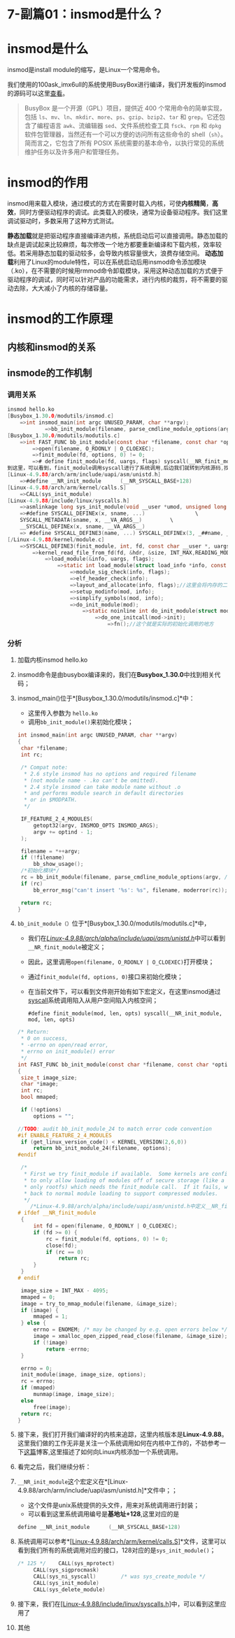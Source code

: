 # 7-副篇01：insmod是什么？

# insmod是什么

insmod是install module的缩写，是Linux一个常用命令。

我们使用的100ask_imx6ull的系统使用BusyBox进行编译，我们开发板的insmod的源码可以这里[查看](https://github.com/brgl/busybox/blob/master/modutils/insmod.c)。

> BusyBox 是一个开源（GPL）项目，提供近 400 个常用命令的简单实现，包括 `ls`、`mv`、`ln`、`mkdir`、`more`、`ps`、`gzip`、`bzip2`、`tar` 和 `grep`。它还包含了编程语言 `awk`、流编辑器 `sed`、文件系统检查工具 `fsck`、`rpm` 和 `dpkg` 软件包管理器，当然还有一个可以方便的访问所有这些命令的 shell（`sh`）。简而言之，它包含了所有 POSIX 系统需要的基本命令，以执行常见的系统维护任务以及许多用户和管理任务。

# insmod的作用

insmod用来载入模块，通过模式的方式在需要时载入内核，可使**内核精简**，**高效**，同时方便驱动程序的调试。此类载入的模块，通常为设备驱动程序。我们这里调试驱动时，多数采用了这种方式测试。

**静态加载**就是把驱动程序直接编译进内核，系统启动后可以直接调用。静态加载的缺点是调试起来比较麻烦，每次修改一个地方都要重新编译和下载内核，效率较低。若采用静态加载的驱动较多，会导致内核容量很大，浪费存储空间。
**动态加载**利用了Linux的module特性，可以在系统启动后用insmod命令添加模块（.ko），在不需要的时候用rmmod命令卸载模块，采用这种动态加载的方式便于驱动程序的调试，同时可以针对产品的功能需求，进行内核的裁剪，将不需要的驱动去除，大大减小了内核的存储容量。

# insmod的工作原理

## 内核和insmod的关系

## insmode的工作机制

### 调用关系

```c
insmod hello.ko
[Busybox_1.30.0/modutils/insmod.c]
	=>int insmod_main(int argc UNUSED_PARAM, char **argv);
        	=>bb_init_module(filename, parse_cmdline_module_options(argv, /*quote_spaces:*/ 0));
[Busybox_1.30.0/modutils/modutils.c]
	=>int FAST_FUNC bb_init_module(const char *filename, const char *options);
		=>open(filename, O_RDONLY | O_CLOEXEC);
		=>finit_module(fd, options, 0) != 0;
		=># define finit_module(fd, uargs, flags) syscall(__NR_finit_module, fd, uargs, flags)
到这里，可以看到，finit_module调用syscall进行了系统调用,后边我们就转到内核源码,找到__NR_finit_module对应的内核调用编号；
[Linux-4.9.88/arch/arm/include/uapi/asm/unistd.h]
	=>#define __NR_init_module		(__NR_SYSCALL_BASE+128)
[Linux-4.9.88/arch/arm/kernel/calls.S]
	=>CALL(sys_init_module)
[Linux-4.9.88/include/linux/syscalls.h]	
	=>asmlinkage long sys_init_module(void __user *umod, unsigned long len,const char __user *uargs);	
	=>#define SYSCALL_DEFINEx(x, sname, ...)				\
	SYSCALL_METADATA(sname, x, __VA_ARGS__)			\
	__SYSCALL_DEFINEx(x, sname, __VA_ARGS__)
	=> #define SYSCALL_DEFINE3(name, ...) SYSCALL_DEFINEx(3, _##name, __VA_ARGS__)
[/Linux-4.9.88/kernel/module.c]
	=>SYSCALL_DEFINE3(finit_module, int, fd, const char __user *, uargs, int, flags);
		=>kernel_read_file_from_fd(fd, &hdr, &size, INT_MAX,READING_MODULE);
			=>load_module(&info, uargs, flags);
				=>static int load_module(struct load_info *info, const char __user *uargs,int flags)
					=>module_sig_check(info, flags);
					=>elf_header_check(info);
					=>layout_and_allocate(info, flags);//这里会将内存的二进制代码格式化到module结构体并返回；
					=>setup_modinfo(mod, info);
					=>simplify_symbols(mod, info);
					=>do_init_module(mod);
						=>static noinline int do_init_module(struct module *mod)
							=>do_one_initcall(mod->init);
								=>fn();//这个就是实际的初始化调用的地方
```



### 分析

1. 加载内核insmod hello.ko

2. insmod命令是由busybox编译来的，我们在**Busybox_1.30.0**中找到相关代码；

3. insmod_main()位于*[Busybox_1.30.0/modutils/insmod.c]*中：

   - 这里传入参数为 `hello.ko`
   - 调用`bb_init_module()`来初始化模块；

   ```c
   int insmod_main(int argc UNUSED_PARAM, char **argv)
   {
   	char *filename;
   	int rc;
   
   	/* Compat note:
   	 * 2.6 style insmod has no options and required filename
   	 * (not module name - .ko can't be omitted).
   	 * 2.4 style insmod can take module name without .o
   	 * and performs module search in default directories
   	 * or in $MODPATH.
   	 */
   
   	IF_FEATURE_2_4_MODULES(
   		getopt32(argv, INSMOD_OPTS INSMOD_ARGS);
   		argv += optind - 1;
   	);
   
   	filename = *++argv;
   	if (!filename)
   		bb_show_usage();
   	/*初始化模块*/
   	rc = bb_init_module(filename, parse_cmdline_module_options(argv, /*quote_spaces:*/ 0));
   	if (rc)
   		bb_error_msg("can't insert '%s': %s", filename, moderror(rc));
   
   	return rc;
   }
   ```

   

4. `bb_init_module（）`位于*[Busybox_1.30.0/modutils/modutils.c]*中，

   - 我们在[*Linux-4.9.88/arch/alpha/include/uapi/asm/unistd.h*](https://elixir.bootlin.com/linux/v4.9.88/source/include/uapi/asm-generic/unistd.h)中可以看到`__NR_finit_module`被定义；

   - 因此，这里调用`open(filename, O_RDONLY | O_CLOEXEC)`打开模块；

   - 通过`finit_module(fd, options, 0)`接口来初始化模块；

   - 在当前文件下，可以看到文件刚开始有如下宏定义，在这里insmod通过[syscall](http://gityuan.com/2016/05/21/syscall/)系统调用陷入从用户空间陷入内核空间；

     ```
     #define finit_module(mod, len, opts) syscall(__NR_init_module, mod, len, opts)
     ```

   ```c
   /* Return:
    * 0 on success,
    * -errno on open/read error,
    * errno on init_module() error
    */
   int FAST_FUNC bb_init_module(const char *filename, const char *options)
   {
   	size_t image_size;
   	char *image;
   	int rc;
   	bool mmaped;
   
   	if (!options)
   		options = "";
   
   //TODO: audit bb_init_module_24 to match error code convention
   #if ENABLE_FEATURE_2_4_MODULES
   	if (get_linux_version_code() < KERNEL_VERSION(2,6,0))
   		return bb_init_module_24(filename, options);
   #endif
   
   	/*
   	 * First we try finit_module if available.  Some kernels are configured
   	 * to only allow loading of modules off of secure storage (like a read-
   	 * only rootfs) which needs the finit_module call.  If it fails, we fall
   	 * back to normal module loading to support compressed modules.
   	 */
       /*Linux-4.9.88/arch/alpha/include/uapi/asm/unistd.h中定义__NR_finit_module*/
   # ifdef __NR_finit_module
   	{
   		int fd = open(filename, O_RDONLY | O_CLOEXEC);
   		if (fd >= 0) {
   			rc = finit_module(fd, options, 0) != 0;
   			close(fd);
   			if (rc == 0)
   				return rc;
   		}
   	}
   # endif
   
   	image_size = INT_MAX - 4095;
   	mmaped = 0;
   	image = try_to_mmap_module(filename, &image_size);
   	if (image) {
   		mmaped = 1;
   	} else {
   		errno = ENOMEM; /* may be changed by e.g. open errors below */
   		image = xmalloc_open_zipped_read_close(filename, &image_size);
   		if (!image)
   			return -errno;
   	}
   
   	errno = 0;
   	init_module(image, image_size, options);
   	rc = errno;
   	if (mmaped)
   		munmap(image, image_size);
   	else
   		free(image);
   	return rc;
   }
   ```

5. 接下来，我们打开我们编译好的内核来追踪，这里内核版本是**Linux-4.9.88**。这里我们做的工作无非是关注一个系统调用如何在内核中工作的，不妨参考一下[这篇](https://www.linuxbnb.net/home/adding-a-system-call-to-linux-arm-architecture/)博客,这里描述了如何向Linux内核添加一个系统调用。

6. 看完之后，我们继续分析：

7. `__NR_init_module`这个宏定义在*[Linux-4.9.88/arch/arm/include/uapi/asm/unistd.h]*文件中；；

   - 这个文件是unix系统提供的头文件，用来对系统调用进行封装；
   - 可以看到这里系统调用编号是**基地址+128**,这里对应的是

   ```c
   define __NR_init_module		(__NR_SYSCALL_BASE+128)
   ```

8. 系统调用可以参考*[[Linux-4.9.88/arch/arm/kernel/calls.S]](https://elixir.bootlin.com/linux/v4.9.88/source/arch/arm/kernel/calls.S)*文件，这里可以看到我们所有的系统调用对应的接口，128对应的是`sys_init_module()`；

   ```c
   /* 125 */	CALL(sys_mprotect)
   		CALL(sys_sigprocmask)
   		CALL(sys_ni_syscall)		/* was sys_create_module */
   		CALL(sys_init_module)
   		CALL(sys_delete_module)
   ```

9. 接下来，我们在[[Linux-4.9.88/include/linux/syscalls.h]](https://elixir.bootlin.com/linux/v4.9.88/source/include/linux/syscalls.h)中，可以看到这里应用了

10. 其他





